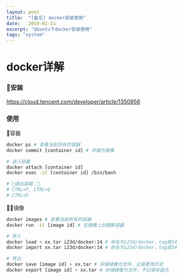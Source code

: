 ```yaml
---
layout: post
title:  "[备忘] docker安装使用"
date:   2019-01-11
excerpt: "Ubuntu下docker安装使用"
tags: "system"
---
```


# docker详解

### 安装

https://cloud.tencent.com/developer/article/1350956

### 使用

容器
``` bash
docker ps # 查看当前所有的容器
docker commit [container id] # 存储为镜像

# 进入容器
docker attach [container id]
docker exec -it [container id] /bin/bash

# 退出容器：
# CTRL+P, CTRL+Q
# CTRL+D
```

镜像
``` bash
docker images # 查看当前所有的容器
docker run -it [image id] # 在镜像上创建新容器

# 导入
docker load < xx.tar i23d/docker:14 # 命名为i23d/docker，tag是14
docker import xx.tar i23d/docker:14 # 命名为i23d/docker，tag是14

# 导出
docker save [image id] > xx.tar # 存储镜像为文件，记录更改历史
docker export [image id] > xx.tar # 存储镜像为文件，不记录存盘点
```
